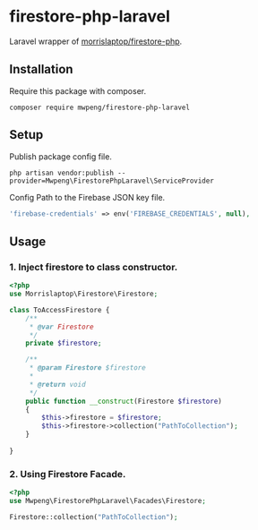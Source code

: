 # firestore-php-laravel
Laravel wrapper of [morrislaptop/firestore-php](https://github.com/morrislaptop/firestore-php).


## Installation

Require this package with composer. 

```shell
composer require mwpeng/firestore-php-laravel 
```

## Setup

Publish package config file. 

```shell
php artisan vendor:publish --provider=Mwpeng\FirestorePhpLaravel\ServiceProvider
```
Config Path to the Firebase JSON key file.
```php
'firebase-credentials' => env('FIREBASE_CREDENTIALS', null),
```

## Usage

### 1. Inject firestore to class constructor. 

```php
<?php
use Morrislaptop\Firestore\Firestore;

class ToAccessFirestore {
    /**
     * @var Firestore
     */
    private $firestore;

    /**
     * @param Firestore $firestore
     *
     * @return void
     */
    public function __construct(Firestore $firestore)
    {
        $this->firestore = $firestore;
        $this->firestore->collection("PathToCollection");
    }
    
}

```

### 2. Using Firestore Facade. 
```php
<?php
use Mwpeng\FirestorePhpLaravel\Facades\Firestore;

Firestore::collection("PathToCollection");

```
